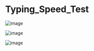# Typing_Speed_Test

![image](https://user-images.githubusercontent.com/56937775/127682292-23b30525-1aa3-4b75-834a-53dba713c43e.png)

![image](https://user-images.githubusercontent.com/56937775/127682316-0aee54b1-9023-448b-afe8-2850058a2b13.png)

![image](https://user-images.githubusercontent.com/56937775/127682356-348fe830-f376-4511-b218-252b8f20c453.png)
